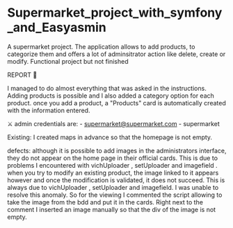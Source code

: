 # Supermarket_project_with_symfony_and_Easyasmin
A supermarket project. The application allows to add products, to categorize them and offers a lot of adminsitrator action like delete, create or modify. 
Functional project but not finished

REPORT 👀

I managed to do almost everything that was asked in the instructions.
Adding products is possible and I also added a category option for each product. once you add a product, 
a "Products" card is automatically created with the information entered.

⚔  admin credentials are: - supermarket@supermarket.com
                       - supermarket

Existing: I created maps in advance so that the homepage is not empty.

defects: although it is possible to add images in the administrators interface, they do not appear on the home page in their official cards.
This is due to problems I encountered with vichUploader , setUploader and imagefield .
when you try to modify an existing product, the image linked to it appears however and once the modification is validated, it does not succeed.
This is always due to vichUploader , setUploader and imagefield. I was unable to resolve this anomaly. So for the viewing I commented the script allowing to take the
image from the bdd and put it in the cards. 
Right next to the comment I inserted an image manually so that the div of the image is not empty.
